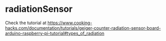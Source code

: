 # radiationSensor
Check the tutorial at https://www.cooking-hacks.com/documentation/tutorials/geiger-counter-radiation-sensor-board-arduino-raspberry-pi-tutorial#types_of_radiation
